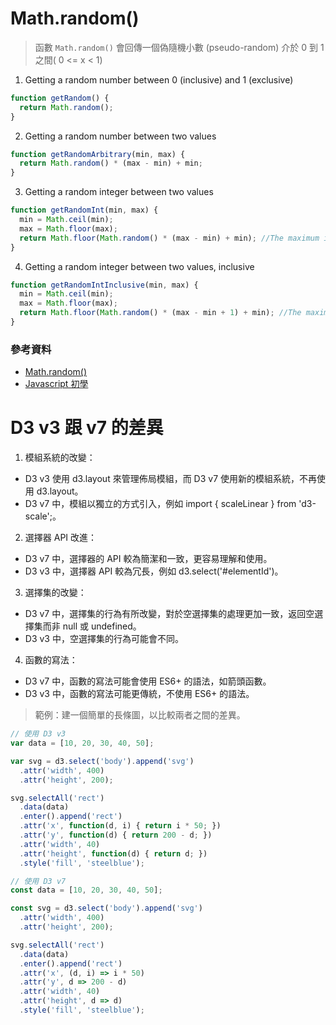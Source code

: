 # Math.random()

> 函數 `Math.random()` 會回傳一個偽隨機小數 (pseudo-random) 介於 0 到 1 之間( 0 <= x < 1) 

1. Getting a random number between 0 (inclusive) and 1 (exclusive)
~~~js
function getRandom() {
  return Math.random();
}
~~~

2. Getting a random number between two values
~~~js
function getRandomArbitrary(min, max) {
  return Math.random() * (max - min) + min;
}
~~~

3. Getting a random integer between two values
~~~js
function getRandomInt(min, max) {
  min = Math.ceil(min);
  max = Math.floor(max);
  return Math.floor(Math.random() * (max - min) + min); //The maximum is exclusive and the minimum is inclusive
}
~~~

4. Getting a random integer between two values, inclusive
~~~js
function getRandomIntInclusive(min, max) {
  min = Math.ceil(min);
  max = Math.floor(max);
  return Math.floor(Math.random() * (max - min + 1) + min); //The maximum is inclusive and the minimum is inclusive
}
~~~


### 參考資料
* [Math.random()](https://developer.mozilla.org/zh-TW/docs/Web/JavaScript/Reference/Global_Objects/Math/random#%E5%98%97%E8%A9%A6%E4%B8%80%E4%B8%8B) 
* [Javascript 初學](https://hackmd.io/_6ue_XDBSBmwouAF5iAEJw?view) 

# D3 v3 跟 v7 的差異

1. 模組系統的改變：
- D3 v3 使用 d3.layout 來管理佈局模組，而 D3 v7 使用新的模組系統，不再使用 d3.layout。
- D3 v7 中，模組以獨立的方式引入，例如 import { scaleLinear } from 'd3-scale';。
2. 選擇器 API 改進：
- D3 v7 中，選擇器的 API 較為簡潔和一致，更容易理解和使用。
- D3 v3 中，選擇器 API 較為冗長，例如 d3.select('#elementId')。
3. 選擇集的改變：
- D3 v7 中，選擇集的行為有所改變，對於空選擇集的處理更加一致，返回空選擇集而非 null 或 undefined。
- D3 v3 中，空選擇集的行為可能會不同。
4. 函數的寫法：
- D3 v7 中，函數的寫法可能會使用 ES6+ 的語法，如箭頭函數。
- D3 v3 中，函數的寫法可能更傳統，不使用 ES6+ 的語法。
> 範例：建一個簡單的長條圖，以比較兩者之間的差異。
```js
// 使用 D3 v3
var data = [10, 20, 30, 40, 50];

var svg = d3.select('body').append('svg')
  .attr('width', 400)
  .attr('height', 200);

svg.selectAll('rect')
  .data(data)
  .enter().append('rect')
  .attr('x', function(d, i) { return i * 50; })
  .attr('y', function(d) { return 200 - d; })
  .attr('width', 40)
  .attr('height', function(d) { return d; })
  .style('fill', 'steelblue');
```

```js
// 使用 D3 v7
const data = [10, 20, 30, 40, 50];

const svg = d3.select('body').append('svg')
  .attr('width', 400)
  .attr('height', 200);

svg.selectAll('rect')
  .data(data)
  .enter().append('rect')
  .attr('x', (d, i) => i * 50)
  .attr('y', d => 200 - d)
  .attr('width', 40)
  .attr('height', d => d)
  .style('fill', 'steelblue');
```
